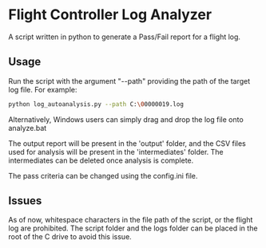 # Flight Controller Log Analyzer
A script written in python to generate a Pass/Fail report for a flight log.

## Usage
Run the script with the argument "--path" providing the path of the target log file. For example:
```bash
python log_autoanalysis.py --path C:\00000019.log
```

Alternatively, Windows users can simply drag and drop the log file onto analyze.bat

The output report will be present in the 'output' folder, and the CSV files used for analysis will be present in the 'intermediates' folder. The intermediates can be deleted once analysis is complete.

The pass criteria can be changed using the config.ini file.

## Issues
As of now, whitespace characters in the file path of the script, or the flight log are prohibited. The script folder and the logs folder can be placed in the root of the C drive to avoid this issue.

